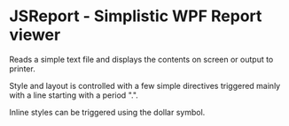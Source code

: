 # JSReport - Simplistic WPF Report viewer

Reads a simple text file and displays the contents on screen or output to printer.

Style and layout is controlled with a few simple directives triggered mainly with a line
starting with a period ".".

Inline styles can be triggered using the dollar symbol.


